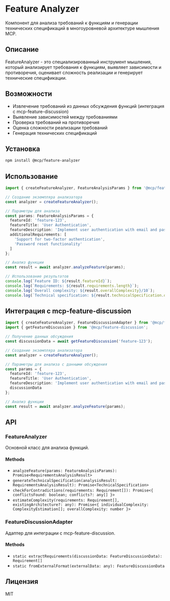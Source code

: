 # Feature Analyzer

Компонент для анализа требований к функциям и генерации технических спецификаций в многоуровневой архитектуре мышления MCP.

## Описание

FeatureAnalyzer - это специализированный инструмент мышления, который анализирует требования к функциям, выявляет зависимости и противоречия, оценивает сложность реализации и генерирует технические спецификации.

## Возможности

- Извлечение требований из данных обсуждения функций (интеграция с mcp-feature-discussion)
- Выявление зависимостей между требованиями
- Проверка требований на противоречия
- Оценка сложности реализации требований
- Генерация технических спецификаций

## Установка

```bash
npm install @mcp/feature-analyzer
```

## Использование

```typescript
import { createFeatureAnalyzer, FeatureAnalysisParams } from '@mcp/feature-analyzer';

// Создание экземпляра анализатора
const analyzer = createFeatureAnalyzer();

// Параметры для анализа
const params: FeatureAnalysisParams = {
  featureId: 'feature-123',
  featureTitle: 'User Authentication',
  featureDescription: 'Implement user authentication with email and password',
  additionalRequirements: [
    'Support for two-factor authentication',
    'Password reset functionality'
  ]
};

// Анализ функции
const result = await analyzer.analyzeFeature(params);

// Использование результатов
console.log(`Feature ID: ${result.featureId}`);
console.log(`Requirements: ${result.requirements.length}`);
console.log(`Overall complexity: ${result.overallComplexity}/10`);
console.log(`Technical specification: ${result.technicalSpecification.overview}`);
```

## Интеграция с mcp-feature-discussion

```typescript
import { createFeatureAnalyzer, FeatureDiscussionAdapter } from '@mcp/feature-analyzer';
import { getFeatureDiscussion } from '@mcp/feature-discussion';

// Получение данных обсуждения
const discussionData = await getFeatureDiscussion('feature-123');

// Создание экземпляра анализатора
const analyzer = createFeatureAnalyzer();

// Параметры для анализа с данными обсуждения
const params = {
  featureId: 'feature-123',
  featureTitle: 'User Authentication',
  featureDescription: 'Implement user authentication with email and password',
  discussionData
};

// Анализ функции
const result = await analyzer.analyzeFeature(params);
```

## API

### FeatureAnalyzer

Основной класс для анализа функций.

#### Methods

- `analyzeFeature(params: FeatureAnalysisParams): Promise<RequirementsAnalysisResult>`
- `generateTechnicalSpecification(analysisResult: RequirementsAnalysisResult): Promise<TechnicalSpecification>`
- `checkForContradictions(requirements: Requirement[]): Promise<{ conflictsFound: boolean; conflicts?: any[] }>`
- `estimateComplexity(requirements: Requirement[], existingArchitecture?: any): Promise<{ individualComplexity: ComplexityEstimation[]; overallComplexity: number }>`

### FeatureDiscussionAdapter

Адаптер для интеграции с mcp-feature-discussion.

#### Methods

- `static extractRequirements(discussionData: FeatureDiscussionData): Requirement[]`
- `static fromExternalFormat(externalData: any): FeatureDiscussionData`

## Лицензия

MIT 